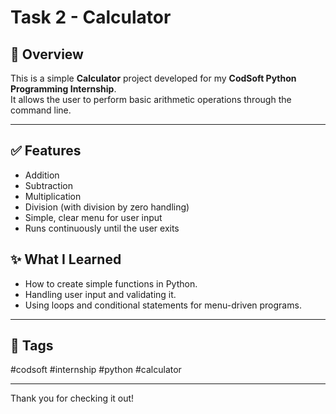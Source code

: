 # Task 2 - Calculator

## 📌 Overview

This is a simple **Calculator** project developed for my **CodSoft Python Programming Internship**.  
It allows the user to perform basic arithmetic operations through the command line.

---

## ✅ Features

- Addition
- Subtraction
- Multiplication
- Division (with division by zero handling)
- Simple, clear menu for user input
- Runs continuously until the user exits

## ✨ What I Learned

- How to create simple functions in Python.
- Handling user input and validating it.
- Using loops and conditional statements for menu-driven programs.

---

## 📌 Tags

#codsoft #internship #python #calculator

---

Thank you for checking it out!
